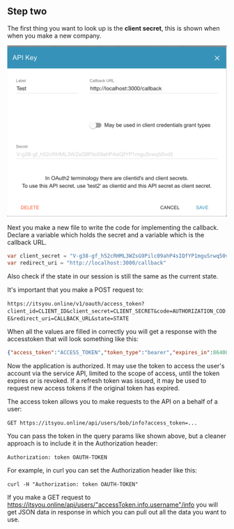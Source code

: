 ## Step two

The first thing you want to look up is the **client secret**, this is shown when when you make a new company.

![](../img/2.png)

Next you make a new file to write the code for implementing the callback. Declare a variable which holds the secret and a variable which is the callback URL.

```java
var client_secret = "V-g38-gf_h52cRHML3WZsG9Pilc09ahP4sIQfYP1mguSrwq50vd5"
var redirect_uri = "http://localhost:3000/callback"
```

Also check if the state in our session is still the same as the current state.

It's important that you make a POST request to: 

`https://itsyou.online/v1/oauth/access_token?client_id=CLIENT_ID&client_secret=CLIENT_SECRET&code=AUTHORIZATION_CODE&redirect_uri=CALLBACK_URL&state=STATE`

When all the values are filled in correctly you will get a response with the accesstoken that will look something like this:

```json
{"access_token":"ACCESS_TOKEN","token_type":"bearer","expires_in":86400,"refresh_token":"REFRESH_TOKEN","scope":"read","info":{"username":"bob"}}
```

Now the application is authorized. It may use the token to access the user's account via the service API, limited to the scope of access, until the token expires or is revoked. If a refresh token was issued, it may be used to request new access tokens if the original token has expired.

The access token allows you to make requests to the API on a behalf of a user:

`GET https://itsyou.online/api/users/bob/info?access_token=...`

You can pass the token in the query params like shown above, but a cleaner approach is to include it in the Authorization header:

`Authorization: token OAUTH-TOKEN`

For example, in curl you can set the Authorization header like this:

`curl -H "Authorization: token OAUTH-TOKEN"`

If you make a GET request to https://itsyou.online/api/users/"accessToken.info.username"/info you will get JSON data in response in which you can pull out all the data you want to use.